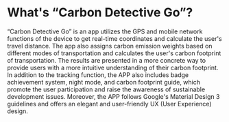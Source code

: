 # What's “Carbon Detective Go”?

  “Carbon Detective Go” is an app utilizes the GPS and mobile network functions of the device to get real-time coordinates and calculate the user's travel distance. The app also assigns carbon emission weights based on different modes of transportation and calculates the user's carbon footprint of transportation. The results are presented in a more concrete way to provide users with a more intuitive understanding of their carbon footprint. In addition to the tracking function, the APP also includes badge achievement system, night mode, and carbon footprint guide, which promote the user participation and raise the awareness of sustainable development issues. Moreover, the APP follows Google's Material Design 3 guidelines and offers an elegant and user-friendly UX (User Experience) design.
